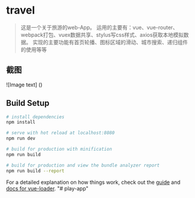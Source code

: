 # travel

> 这是一个关于旅游的web-App。
> 运用的主要有：vue、vue-router、webpack打包、vuex数据共享、stylus写css样式、axios获取本地模拟数据。
> 实现的主要功能有首页轮播、图标区域的滑动、城市搜索、递归组件的使用等等

## 截图
![Image text]
()

## Build Setup

``` bash
# install dependencies
npm install

# serve with hot reload at localhost:8080
npm run dev

# build for production with minification
npm run build

# build for production and view the bundle analyzer report
npm run build --report
```

For a detailed explanation on how things work, check out the [guide](http://vuejs-templates.github.io/webpack/) and [docs for vue-loader](http://vuejs.github.io/vue-loader).
"# play-app" 
